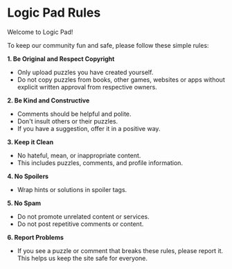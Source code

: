 # Logic Pad Rules

Welcome to Logic Pad!

To keep our community fun and safe, please follow these simple rules:

**1. Be Original and Respect Copyright**
* Only upload puzzles you have created yourself.
* Do not copy puzzles from books, other games, websites or apps without explicit written approval from respective owners.

**2. Be Kind and Constructive**
* Comments should be helpful and polite.
* Don't insult others or their puzzles.
* If you have a suggestion, offer it in a positive way.

**3. Keep it Clean**
* No hateful, mean, or inappropriate content.
* This includes puzzles, comments, and profile information.

**4. No Spoilers**
* Wrap hints or solutions in spoiler tags.

**5. No Spam**
* Do not promote unrelated content or services.
* Do not post repetitive comments or content.

**6. Report Problems**
* If you see a puzzle or comment that breaks these rules, please report it. This helps us keep the site safe for everyone.
